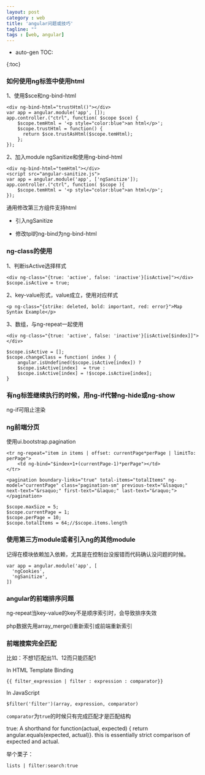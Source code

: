 ```yaml
---
layout: post
category : web
title: 'angular问题或技巧'
tagline: ""
tags : [web, angular]
---
```


* auto-gen TOC:

{:toc}

### 如何使用ng标签中使用html

1、使用$sce和ng-bind-html

	<div ng-bind-html="trustHtml()"></div>
	var app = angular.module('app', []);
	app.controller.("ctrl", function( $scope $sce) {
	    $scope.temHtml = '<p style="color:blue">an html</p>';
	    $scope.trustHtml = function() {
	      return $sce.trustAsHtml($scope.temHtml);
	    };
	});

<!--break-->

2、加入module ngSanitize和使用ng-bind-html

	<div ng-bind-html="temHtml"></div>
	<script src="angular-sanitize.js">
	var app = angular.module('app', ['ngSanitize']);
	app.controller.("ctrl", function( $scope ){
		$scope.temHtml = '<p style="color:blue">an html</p>';
	});
	

通用修改第三方组件支持html

- 引入ngSanitize

- 修改tpl的ng-bind为ng-bind-html

###  ng-class的使用

1、判断isActive选择样式

	<div ng-class="{true: 'active', false: 'inactive'}[isActive]"></div>
	$scope.isActive = true;

2、key-value形式，value成立，使用对应样式		

	<p ng-class="{strike: deleted, bold: important, red: error}">Map Syntax Example</p> 

3、数组，与ng-repeat一起使用
	
	<div ng-class="{true: 'active', false: 'inactive'}[isActive[$index]]"></div>

	$scope.isActive = [];
	$scope.changeClass = function( index ) {
		angular.isUndefined($scope.isActive[index]) ? 
		$scope.isActive[index]  = true :
		$scope.isActive[index] = !$scope.isActive[index];	
	}

### 有ng标签继续执行的时候，用ng-if代替ng-hide或ng-show

ng-if可阻止渲染

### ng前端分页

使用ui.bootstrap.pagination

	<tr ng-repeat="item in items | offset: currentPage*perPage | limitTo: perPage">
		<td ng-bind="$index+1+(currentPage-1)*perPage"></td>
	</tr>

	<pagination boundary-links="true" total-items="totalItems" ng-model="currentPage" class="pagination-sm" previous-text="&lsaquo;" next-text="&rsaquo;" first-text="&laquo;" last-text="&raquo;"></pagination>

	$scope.maxSize = 5;
  	$scope.currentPage = 1;
  	$scope.perPage = 10;
  	$scope.totalItems = 64;//$scope.items.length

### 使用第三方module或者引入ng的其他module

记得在模块依赖加入依赖，尤其是在控制台没报错而代码确认没问题的时候。

	var app = angular.module('app', [
	  'ngCookies',
	  'ngSanitize',
	])

### angular的前端排序问题

ng-repeat当key-value的key不是顺序索引时，会导致排序失效

php数据先用array_merge()重新索引或前端重新索引

### 前端搜索完全匹配

比如：不想1匹配出11、12而只能匹配1

In HTML Template Binding

	{{ filter_expression | filter : expression : comparator}}

In JavaScript

	$filter('filter')(array, expression, comparator)

`comparator`为`true`的时候只有完成匹配才是匹配结构

true: A shorthand for function(actual, expected) { return angular.equals(expected, actual)}. this is essentially strict comparison of expected and actual.

举个栗子：

	lists | filter:search:true

